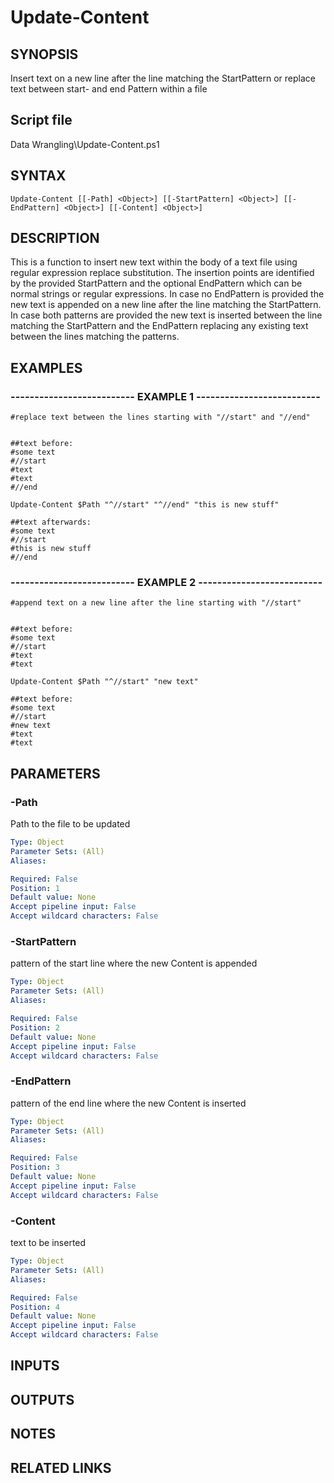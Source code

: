 # Update-Content

## SYNOPSIS
Insert text on a new line after the line matching the StartPattern or replace text between start- and end Pattern within a file

## Script file
Data Wrangling\Update-Content.ps1

## SYNTAX

```
Update-Content [[-Path] <Object>] [[-StartPattern] <Object>] [[-EndPattern] <Object>] [[-Content] <Object>]
```

## DESCRIPTION
This is a function to insert new text within the body of a text file using regular expression replace substitution. 
The insertion points are identified by the provided StartPattern and the optional EndPattern which can be normal strings or regular expressions.
In case no EndPattern is provided the new text is appended on a new line after the line matching the StartPattern. 
In case both patterns are provided the new text is inserted between the line matching the StartPattern and the EndPattern 
replacing any existing text between the lines matching the patterns.

## EXAMPLES

### -------------------------- EXAMPLE 1 --------------------------
```
#replace text between the lines starting with "//start" and "//end"


##text before:
#some text
#//start
#text
#text
#//end

Update-Content $Path "^//start" "^//end" "this is new stuff"

##text afterwards:
#some text
#//start
#this is new stuff
#//end
```
### -------------------------- EXAMPLE 2 --------------------------
```
#append text on a new line after the line starting with "//start"


##text before:
#some text
#//start
#text
#text

Update-Content $Path "^//start" "new text"

##text before:
#some text
#//start
#new text
#text
#text
```
## PARAMETERS

### -Path
Path to the file to be updated

```yaml
Type: Object
Parameter Sets: (All)
Aliases: 

Required: False
Position: 1
Default value: None
Accept pipeline input: False
Accept wildcard characters: False
```

### -StartPattern
pattern of the start line where the new Content is appended

```yaml
Type: Object
Parameter Sets: (All)
Aliases: 

Required: False
Position: 2
Default value: None
Accept pipeline input: False
Accept wildcard characters: False
```

### -EndPattern
pattern of the end line where the new Content is inserted

```yaml
Type: Object
Parameter Sets: (All)
Aliases: 

Required: False
Position: 3
Default value: None
Accept pipeline input: False
Accept wildcard characters: False
```

### -Content
text to be inserted

```yaml
Type: Object
Parameter Sets: (All)
Aliases: 

Required: False
Position: 4
Default value: None
Accept pipeline input: False
Accept wildcard characters: False
```

## INPUTS

## OUTPUTS

## NOTES

## RELATED LINKS







